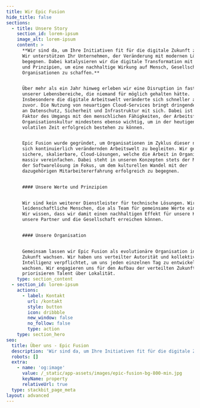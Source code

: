 ```yaml
---
title: Wir Epic Fusion
hide_title: false
sections:
  - title: Unsere Story
    section_id: lorem-ipsum
    image_alt: lorem-ipsum
    content: >
      **Wir sind da, um Ihre Initiativen fit für die digitale Zukunft zu machen.
      Wir unterstützen Ihr Unternehmen, der Veränderung mit modernen Lösungen zu
      begegnen. Dabei katalysieren wir die digitale Transformation mit Werten
      und Prinzipien, um eine nachhaltige Wirkung auf Mensch, Gesellschaft und
      Organisationen zu schaffen.**


      Über mehr als ein Jahr hinweg erleben wir eine Disruption in fast aller
      unserer Lebensbereiche, die niemand für möglich gehalten hätte.
      Insbesondere die digitale Arbeitswelt veränderte sich schneller als je
      zuvor. Die Nutzung von neuartigen Cloud-Services bringt dringende Fragen
      an Datenschutz, Sicherheit und Infrastruktur mit sich. Dabei ist der
      Faktor des Umgangs mit den menschlichen Fähigkeiten, der Arbeitsformen und
      Organisationskultur mindestens ebenso wichtig, um in der heutigen
      volatilen Zeit erfolgreich bestehen zu können.


      Epic Fusion wurde gegründet, um Organisationen im Zyklus dieser neuen,
      sich kontinuierlich verändernden Arbeitswelt zu begleiten. Wir gestalten
      sichere, skalierbare, Cloud-Lösungen, welche die Arbeit in Organisationen
      massiv vereinfachen. Dabei steht in unseren Konzepten stets der Mensch vor
      der Softwarelösung im Fokus, um dem kulturellen Wandel mit der
      dazugehörigen Mitarbeitererfahrung erfolgreich zu begegnen.


      #### Unsere Werte und Prinzipien


      Wir sind kein weiterer Dienstleister für technische Lösungen. Wir sind
      leidenschaftliche Menschen, die als Team für gemeinsame Werte einstehen.
      Wir wissen, dass wir damit einen nachhaltigen Effekt für unsere Kunden,
      unsere Partner und die Gesellschaft erreichen können.


      #### Unsere Organisation


      Gemeinsam lassen wir Epic Fusion als evolutionäre Organisation in die
      Zukunft wachsen. Wir haben uns verteilter Autorität und kollektive
      Intelligenz verpflichtet, um uns jeden einzelnen Tag zu entwickeln und zu
      wachsen. Wir engagieren uns für den Aufbau der verteilten Zukunft und
      priorisieren Talent über Lokalität.
    type: section_content
  - section_id: lorem-ipsum
    actions:
      - label: Kontakt
        url: /kontakt
        style: button
        icon: dribbble
        new_window: false
        no_follow: false
        type: action
    type: section_hero
seo:
  title: Über uns - Epic Fusion
  description: 'Wir sind da, um Ihre Initiativen fit für die digitale Zukunft zu machen! '
  robots: []
  extra:
    - name: 'og:image'
      value: /_static/app-assets/images/epic-fusion-bg-800-min.jpg
      keyName: property
      relativeUrl: true
  type: stackbit_page_meta
layout: advanced
---
```

